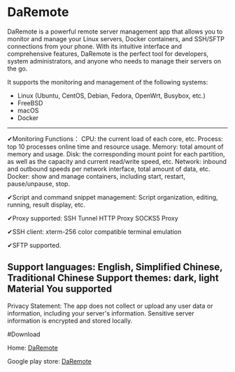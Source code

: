 # DaRemote

DaRemote is a powerful remote server management app that allows you to monitor and manage your Linux servers, Docker containers, and SSH/SFTP connections from your phone. With its intuitive interface and comprehensive features, DaRemote is the perfect tool for developers, system administrators, and anyone who needs to manage their servers on the go.

It supports the monitoring and management of the following systems:
* Linux (Ubuntu, CentOS, Debian, Fedora, OpenWrt, Busybox, etc.)
* FreeBSD
* macOS
* Docker

---
✔Monitoring Functions：
CPU: the current load of each core, etc.
Process: top 10 processes online time and resource usage.
Memory: total amount of memory and usage.
Disk: the corresponding mount point for each partition, as well as the capacity and current read/write speed, etc.
Network: inbound and outbound speeds per network interface, total amount of data, etc.
Docker: show and manage containers, including start, restart, pause/unpause, stop.

✔Script and command snippet management:
Script organization, editing, running, result display, etc.

✔Proxy supported:
SSH Tunnel
HTTP Proxy
SOCKS5 Proxy

✔SSH client:
xterm-256 color compatible terminal emulation

✔SFTP supported.

Support languages: English, Simplified Chinese, Traditional Chinese
Support themes: dark, light
Material You supported
---
Privacy Statement:
The app does not collect or upload any user data or information, including your server's information. Sensitive server information is encrypted and stored locally.

#Download

Home: [DaRemote](https://daremote.deskangle.com)

Google play store: [DaRemote](https://play.google.com/store/apps/details?id=com.deskangel.daremote)
